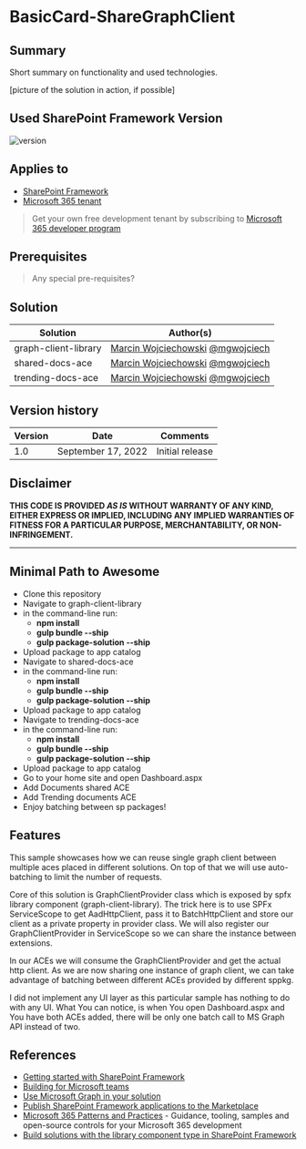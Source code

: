 # BasicCard-ShareGraphClient

## Summary

Short summary on functionality and used technologies.

[picture of the solution in action, if possible]

## Used SharePoint Framework Version

![version](https://img.shields.io/badge/version-1.15-green.svg)

## Applies to

- [SharePoint Framework](https://aka.ms/spfx)
- [Microsoft 365 tenant](https://docs.microsoft.com/en-us/sharepoint/dev/spfx/set-up-your-developer-tenant)

> Get your own free development tenant by subscribing to [Microsoft 365 developer program](http://aka.ms/o365devprogram)

## Prerequisites

> Any special pre-requisites?

## Solution

| Solution    | Author(s)                                               |
| ----------- | ------------------------------------------------------- |
| graph-client-library | [Marcin Wojciechowski](https://github.com/mgwojciech) [@mgwojciech](https://twitter.com/mgwojciech) |
| shared-docs-ace | [Marcin Wojciechowski](https://github.com/mgwojciech) [@mgwojciech](https://twitter.com/mgwojciech) |
| trending-docs-ace | [Marcin Wojciechowski](https://github.com/mgwojciech) [@mgwojciech](https://twitter.com/mgwojciech) |

## Version history

| Version | Date             | Comments        |
| ------- | ---------------- | --------------- |
| 1.0     | September 17, 2022 | Initial release |

## Disclaimer

**THIS CODE IS PROVIDED _AS IS_ WITHOUT WARRANTY OF ANY KIND, EITHER EXPRESS OR IMPLIED, INCLUDING ANY IMPLIED WARRANTIES OF FITNESS FOR A PARTICULAR PURPOSE, MERCHANTABILITY, OR NON-INFRINGEMENT.**

---

## Minimal Path to Awesome

- Clone this repository
- Navigate to graph-client-library
- in the command-line run:
  - **npm install**
  - **gulp bundle --ship**
  - **gulp package-solution --ship**
- Upload package to app catalog
- Navigate to shared-docs-ace
- in the command-line run:
  - **npm install**
  - **gulp bundle --ship**
  - **gulp package-solution --ship**
- Upload package to app catalog
- Navigate to trending-docs-ace
- in the command-line run:
  - **npm install**
  - **gulp bundle --ship**
  - **gulp package-solution --ship**
- Upload package to app catalog
- Go to your home site and open Dashboard.aspx
- Add Documents shared ACE
- Add Trending documents ACE
- Enjoy batching between sp packages!

## Features

This sample showcases how we can reuse single graph client between multiple aces placed in different solutions. On top of that we will use auto-batching to limit the number of requests.

Core of this solution is GraphClientProvider class which is exposed by spfx library component (graph-client-library). The trick here is to use SPFx ServiceScope to get AadHttpClient, pass it to BatchHttpClient and store our client as a private property in provider class. We will also register our GraphClientProvider in ServiceScope so we can share the instance between extensions.

In our ACEs we will consume the GraphClientProvider and get the actual http client. As we are now sharing one instance of graph client, we can take advantage of batching between different ACEs provided by different sppkg. 

I did not implement any UI layer as this particular sample has nothing to do with any UI. What You can notice, is when You open Dashboard.aspx and You have both ACEs added, there will be only one batch call to MS Graph API instead of two.

## References

- [Getting started with SharePoint Framework](https://docs.microsoft.com/en-us/sharepoint/dev/spfx/set-up-your-developer-tenant)
- [Building for Microsoft teams](https://docs.microsoft.com/en-us/sharepoint/dev/spfx/build-for-teams-overview)
- [Use Microsoft Graph in your solution](https://docs.microsoft.com/en-us/sharepoint/dev/spfx/web-parts/get-started/using-microsoft-graph-apis)
- [Publish SharePoint Framework applications to the Marketplace](https://docs.microsoft.com/en-us/sharepoint/dev/spfx/publish-to-marketplace-overview)
- [Microsoft 365 Patterns and Practices](https://aka.ms/m365pnp) - Guidance, tooling, samples and open-source controls for your Microsoft 365 development
- [Build solutions with the library component type in SharePoint Framework](https://docs.microsoft.com/en-us/sharepoint/dev/spfx/library-component-tutorial)
